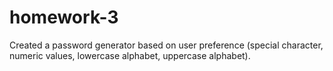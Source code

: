 # homework-3
Created a password generator based on user preference (special character, numeric values, lowercase alphabet, uppercase alphabet).
